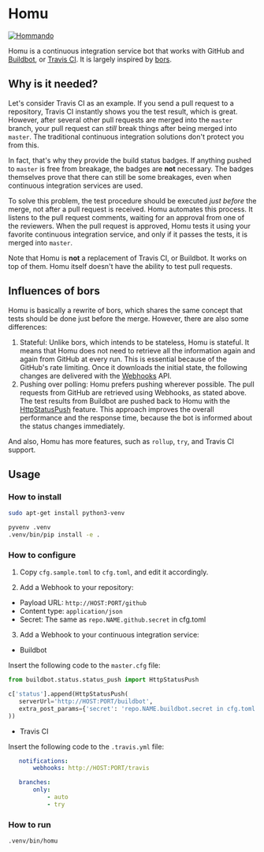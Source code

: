 # Homu

[![Hommando](https://i.imgur.com/4RfmXP9.png)](https://wiki.puella-magi.net/Homura_Akemi)

Homu is a continuous integration service bot that works with GitHub and
[Buildbot](http://buildbot.net/), or [Travis CI](https://travis-ci.org/). It is
largely inspired by [bors](https://github.com/graydon/bors).

## Why is it needed?

Let's consider Travis CI as an example. If you send a pull request to a
repository, Travis CI instantly shows you the test result, which is great.
However, after several other pull requests are merged into the `master` branch,
your pull request can *still* break things after being merged into `master`. The
traditional continuous integration solutions don't protect you from this.

In fact, that's why they provide the build status badges. If anything pushed to
`master` is free from breakage, the badges are **not** necessary. The badges
themselves prove that there can still be some breakages, even when continuous
integration services are used.

To solve this problem, the test procedure should be executed *just before* the
merge, not after a pull request is received. Homu automates this process. It
listens to the pull request comments, waiting for an approval from one of the
reviewers. When the pull request is approved, Homu tests it using your favorite
continuous integration service, and only if it passes the tests, it is merged
into `master`.

Note that Homu is **not** a replacement of Travis CI, or Buildbot. It works on
top of them. Homu itself doesn't have the ability to test pull requests.

## Influences of bors

Homu is basically a rewrite of bors, which shares the same concept that tests
should be done just before the merge. However, there are also some differences:

1. Stateful: Unlike bors, which intends to be stateless, Homu is stateful.
   It means that Homu does not need to retrieve all the information again and
   again from GitHub at every run. This is essential because of the GitHub's
   rate limiting. Once it downloads the initial state, the following changes
   are delivered with the [Webhooks](https://developer.github.com/webhooks/)
   API.
2. Pushing over polling: Homu prefers pushing wherever possible. The pull
   requests from GitHub are retrieved using Webhooks, as stated above. The
   test results from Buildbot are pushed back to Homu with the
   [HttpStatusPush](http://docs.buildbot.net/current/manual/cfg-statustargets.html#httpstatuspush)
   feature. This approach improves the overall performance and the response
   time, because the bot is informed about the status changes immediately.

And also, Homu has more features, such as `rollup`, `try`, and Travis CI
support.

## Usage

### How to install

```sh
sudo apt-get install python3-venv

pyvenv .venv
.venv/bin/pip install -e .
```

### How to configure

1. Copy `cfg.sample.toml` to `cfg.toml`, and edit it accordingly.

2. Add a Webhook to your repository:

 - Payload URL: `http://HOST:PORT/github`
 - Content type: `application/json`
 - Secret: The same as `repo.NAME.github.secret` in cfg.toml

3. Add a Webhook to your continuous integration service:

 - Buildbot

  Insert the following code to the `master.cfg` file:

 ```python
from buildbot.status.status_push import HttpStatusPush

c['status'].append(HttpStatusPush(
    serverUrl='http://HOST:PORT/buildbot',
    extra_post_params={'secret': 'repo.NAME.buildbot.secret in cfg.toml'},
))
```

 - Travis CI

  Insert the following code to the `.travis.yml` file:

 ```yaml
    notifications:
        webhooks: http://HOST:PORT/travis

    branches:
        only:
            - auto
            - try
```

### How to run

```sh
.venv/bin/homu
```

